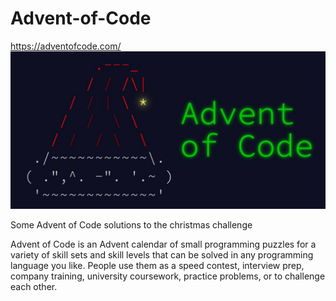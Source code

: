 # Advent-of-Code
https://adventofcode.com/ 
![GitHub Logo](/images/adv.jpeg)

Some Advent of Code solutions to the christmas challenge 

Advent of Code is an Advent calendar of small programming puzzles for a variety of skill sets and skill levels that can be solved in any programming language you like. People use them as a speed contest, interview prep, company training, university coursework, practice problems, or to challenge each other.
